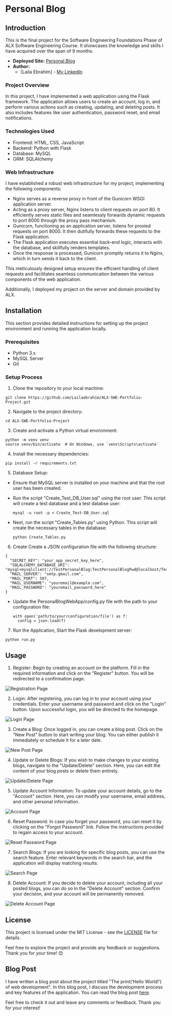 # Personal Blog


## Introduction

This is the final project for the Software Engineering Foundations Phase of ALX Software Engineering Course. It showcases the knowledge and skills I have acquired over the span of 9 months.

- **Deployed Site:** [Personal Blog](http://www.personalblog.lailaebrahim.tech/Landing-Page)
- **Author:**
  - [Laila Ebrahim] - [My LinkedIn](www.linkedin.com/in/laila-ebrahim-574890241)

### Project Overview

In this project, I have implemented a web application using the Flask framework. The application allows users to create an account, log in, and perform various actions such as creating, updating, and deleting posts. It also includes features like user authentication, password reset, and email notifications.

### Technologies Used

- Frontend: HTML, CSS, JavaScript
- Backend: Python with Flask
- Database: MySQL
- ORM: SQLAlchemy

### Web Infrastructure

I have established a robust web infrastructure for my project, implementing the following components:

- Nginx serves as a reverse proxy in front of the Gunicorn WSGI application server.
- Acting as a proxy server, Nginx listens to client requests on port 80. It efficiently serves static files and seamlessly forwards dynamic requests to port 8000 through the proxy pass mechanism.
- Gunicorn, functioning as an application server, listens for proxied requests on port 8000. It then dutifully forwards these requests to the Flask application.
- The Flask application executes essential back-end logic, interacts with the database, and skillfully renders templates.
- Once the response is processed, Gunicorn promptly returns it to Nginx, which in turn sends it back to the client.

This meticulously designed setup ensures the efficient handling of client requests and facilitates seamless communication between the various components of the web application.

Additionally, I deployed my project on the server and domain provided by ALX.


## Installation 

This section provides detailed instructions for setting up the project environment and running the application locally.

### Prerequisites

- Python 3.x
- MySQL Server
- Git

### Setup Process
1. Clone the repository to your local machine:

  ```
  git clone https://github.com/Lailaebrahim/ALX-SWE-Portfolio-Project.git
  ```
2. Navigate to the project directory:

  ```
  cd ALX-SWE-Portfolio-Project
  ```
3. Create and activate a Python virtual environment:

  ```
  python -m venv venv
  source venv/bin/activate  # On Windows, use `venv\Scripts\activate`
  ```
4. Install the necessary dependencies:

  ```
  pip install -r requirements.txt
  ```

5. Database Setup:

- Ensure that MySQL server is installed on your machine and that the root user has been created.

- Run the script "Create_Test_DB_User.sql" using the root user. This script will create a test database  and a test databse user:

  ```
  mysql -u root -p < Create_Test-DB_User.sql
  ```

- Next, run the script "Create_Tables.py" using Python. This script will create the necessary tables in the database:

  ```
  python Create_Tables.py
  ```

6. Create Create a JSON configuration file with the following structure:

  ```
  {
    "SECRET_KEY": "your_app_secret_key_here",
    "SQLALCHEMY_DATABASE_URI": "mysql+mysqlclient://TestPersonalBlog:TestPersonalBlogPwd@localhost/TestPersonalBlogDB",
    "MAIL_SERVER": "smtp.gmail.com",
    "MAIL_PORT": 587,
    "MAIL_USERNAME": "youremail@example.com",
    "MAIL_PASSWORD": "youremail_password_here"
  }
  ```

- Update the PersonalBlogWebApp/config.py file with the path to your configuration file:

  ```
  with open('path/to/your/configuration/file') as f:
    config = json.load(f)
  ```
7. Run the Application, Start the Flask development server:

  ```
  python run.py
  ```

## Usage


1. Register: Begin by creating an account on the platform. Fill in the required information and click on the "Register" button. You will be redirected to a confirmation page.

![Registration Page](PersonalBlogWebApp/static/landing_page/register.png)

2. Login: After registering, you can log in to your account using your credentials. Enter your username and password and click on the "Login" button. Upon successful login, you will be directed to the homepage.

![Login Page](PersonalBlogWebApp/static/landing_page/login.png)

3. Create a Blog: Once logged in, you can create a blog post. Click on the "New Post" button to start writing your blog. You can either publish it immediately or schedule it for a later date.

![New Post Page](PersonalBlogWebApp/static/landing_page/new_post.png)

4. Update or Delete Blogs: If you wish to make changes to your existing blogs, navigate to the "Update/Delete" section. Here, you can edit the content of your blog posts or delete them entirely.

![Update/Delete Page](PersonalBlogWebApp/static/landing_page/update_delete.png)

5. Update Account Information: To update your account details, go to the "Account" section. Here, you can modify your username, email address, and other personal information.

![Account Page](PersonalBlogWebApp/static/landing_page/account.png)

6. Reset Password: In case you forget your password, you can reset it by clicking on the "Forgot Password" link. Follow the instructions provided to regain access to your account.

![Reset Password Page](PersonalBlogWebApp/static/landing_page/reset_password.png)

7. Search Blogs: If you are looking for specific blog posts, you can use the search feature. Enter relevant keywords in the search bar, and the application will display matching results.

![Search Page](PersonalBlogWebApp/static/landing_page/search.png)

8. Delete Account: If you decide to delete your account, including all your posted blogs, you can do so in the "Delete Account" section. Confirm your decision, and your account will be permanently removed.

![Delete Account Page](PersonalBlogWebApp/static/landing_page/delete_account.png)


## License

This project is licensed under the MIT License - see the [LICENSE](LICENSE) file for details.

Feel free to explore the project and provide any feedback or suggestions. Thank you for your time! 😊

## Blog Post

I have written a blog post about the project titled "The print(‘Hello World!’) of web development". In this blog post, I discuss the development process and key features of the application. You can read the blog post [here](https://medium.com/@lailaebrahiem108/the-print-hello-world-of-web-development-06784e6fdb60).

Feel free to check it out and leave any comments or feedback. Thank you for your interest!